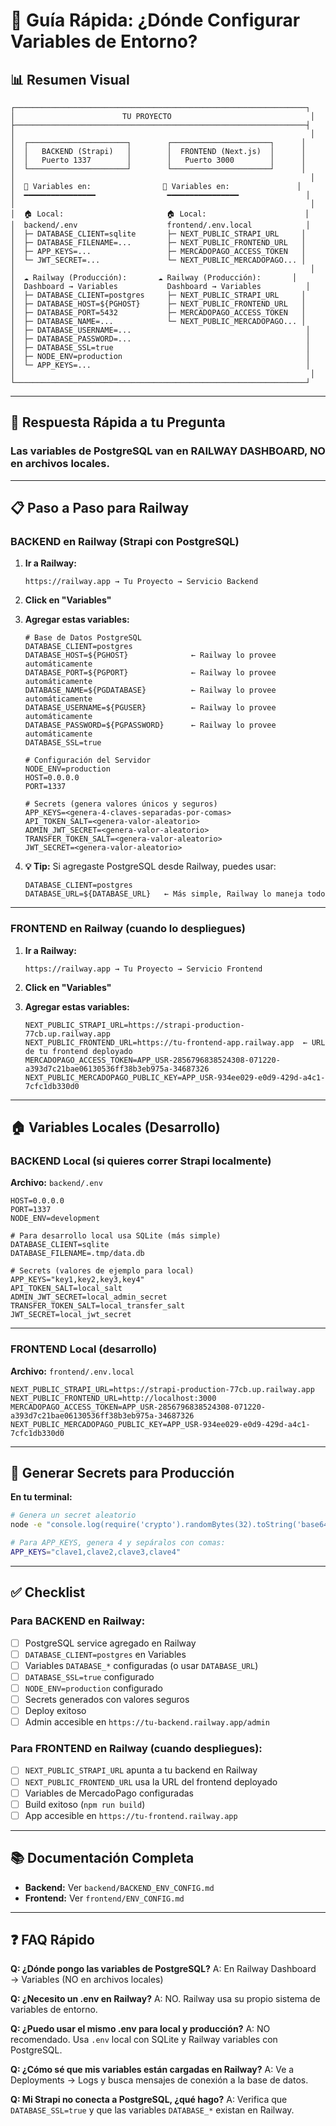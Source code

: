 # 🎯 Guía Rápida: ¿Dónde Configurar Variables de Entorno?

## 📊 Resumen Visual

```
┌─────────────────────────────────────────────────────────────────┐
│                        TU PROYECTO                               │
├─────────────────────────────────────────────────────────────────┤
│                                                                  │
│  ┌──────────────────────┐        ┌──────────────────────┐      │
│  │   BACKEND (Strapi)   │        │  FRONTEND (Next.js)  │      │
│  │   Puerto 1337        │        │   Puerto 3000        │      │
│  └──────────────────────┘        └──────────────────────┘      │
│                                                                  │
│  📍 Variables en:                📍 Variables en:               │
│  ━━━━━━━━━━━━━━━━                ━━━━━━━━━━━━━━━━               │
│                                                                  │
│  🏠 Local:                       🏠 Local:                      │
│  backend/.env                    frontend/.env.local            │
│  ├─ DATABASE_CLIENT=sqlite       ├─ NEXT_PUBLIC_STRAPI_URL     │
│  ├─ DATABASE_FILENAME=...        ├─ NEXT_PUBLIC_FRONTEND_URL   │
│  ├─ APP_KEYS=...                 ├─ MERCADOPAGO_ACCESS_TOKEN   │
│  └─ JWT_SECRET=...               └─ NEXT_PUBLIC_MERCADOPAGO... │
│                                                                  │
│  ☁️ Railway (Producción):       ☁️ Railway (Producción):       │
│  Dashboard → Variables           Dashboard → Variables          │
│  ├─ DATABASE_CLIENT=postgres     ├─ NEXT_PUBLIC_STRAPI_URL     │
│  ├─ DATABASE_HOST=${PGHOST}      ├─ NEXT_PUBLIC_FRONTEND_URL   │
│  ├─ DATABASE_PORT=5432           ├─ MERCADOPAGO_ACCESS_TOKEN   │
│  ├─ DATABASE_NAME=...            └─ NEXT_PUBLIC_MERCADOPAGO... │
│  ├─ DATABASE_USERNAME=...                                       │
│  ├─ DATABASE_PASSWORD=...                                       │
│  ├─ DATABASE_SSL=true                                           │
│  ├─ NODE_ENV=production                                         │
│  └─ APP_KEYS=...                                                │
│                                                                  │
└─────────────────────────────────────────────────────────────────┘
```

---

## 🎯 Respuesta Rápida a tu Pregunta

### Las variables de PostgreSQL van en **RAILWAY DASHBOARD**, NO en archivos locales.

---

## 📋 Paso a Paso para Railway

### **BACKEND en Railway** (Strapi con PostgreSQL)

1. **Ir a Railway:**
   ```
   https://railway.app → Tu Proyecto → Servicio Backend
   ```

2. **Click en "Variables"**

3. **Agregar estas variables:**

   ```env
   # Base de Datos PostgreSQL
   DATABASE_CLIENT=postgres
   DATABASE_HOST=${PGHOST}              ← Railway lo provee automáticamente
   DATABASE_PORT=${PGPORT}              ← Railway lo provee automáticamente
   DATABASE_NAME=${PGDATABASE}          ← Railway lo provee automáticamente
   DATABASE_USERNAME=${PGUSER}          ← Railway lo provee automáticamente
   DATABASE_PASSWORD=${PGPASSWORD}      ← Railway lo provee automáticamente
   DATABASE_SSL=true

   # Configuración del Servidor
   NODE_ENV=production
   HOST=0.0.0.0
   PORT=1337

   # Secrets (genera valores únicos y seguros)
   APP_KEYS=<genera-4-claves-separadas-por-comas>
   API_TOKEN_SALT=<genera-valor-aleatorio>
   ADMIN_JWT_SECRET=<genera-valor-aleatorio>
   TRANSFER_TOKEN_SALT=<genera-valor-aleatorio>
   JWT_SECRET=<genera-valor-aleatorio>
   ```

4. **💡 Tip:** Si agregaste PostgreSQL desde Railway, puedes usar:
   ```env
   DATABASE_CLIENT=postgres
   DATABASE_URL=${DATABASE_URL}   ← Más simple, Railway lo maneja todo
   ```

---

### **FRONTEND en Railway** (cuando lo despliegues)

1. **Ir a Railway:**
   ```
   https://railway.app → Tu Proyecto → Servicio Frontend
   ```

2. **Click en "Variables"**

3. **Agregar estas variables:**

   ```env
   NEXT_PUBLIC_STRAPI_URL=https://strapi-production-77cb.up.railway.app
   NEXT_PUBLIC_FRONTEND_URL=https://tu-frontend-app.railway.app  ← URL de tu frontend deployado
   MERCADOPAGO_ACCESS_TOKEN=APP_USR-2856796838524308-071220-a393d7c21bae06130536ff38b3eb975a-34687326
   NEXT_PUBLIC_MERCADOPAGO_PUBLIC_KEY=APP_USR-934ee029-e0d9-429d-a4c1-7cfc1db330d0
   ```

---

## 🏠 Variables Locales (Desarrollo)

### **BACKEND Local** (si quieres correr Strapi localmente)

**Archivo:** `backend/.env`

```env
HOST=0.0.0.0
PORT=1337
NODE_ENV=development

# Para desarrollo local usa SQLite (más simple)
DATABASE_CLIENT=sqlite
DATABASE_FILENAME=.tmp/data.db

# Secrets (valores de ejemplo para local)
APP_KEYS="key1,key2,key3,key4"
API_TOKEN_SALT=local_salt
ADMIN_JWT_SECRET=local_admin_secret
TRANSFER_TOKEN_SALT=local_transfer_salt
JWT_SECRET=local_jwt_secret
```

---

### **FRONTEND Local** (desarrollo)

**Archivo:** `frontend/.env.local`

```env
NEXT_PUBLIC_STRAPI_URL=https://strapi-production-77cb.up.railway.app
NEXT_PUBLIC_FRONTEND_URL=http://localhost:3000
MERCADOPAGO_ACCESS_TOKEN=APP_USR-2856796838524308-071220-a393d7c21bae06130536ff38b3eb975a-34687326
NEXT_PUBLIC_MERCADOPAGO_PUBLIC_KEY=APP_USR-934ee029-e0d9-429d-a4c1-7cfc1db330d0
```

---

## 🔑 Generar Secrets para Producción

**En tu terminal:**

```bash
# Genera un secret aleatorio
node -e "console.log(require('crypto').randomBytes(32).toString('base64'))"

# Para APP_KEYS, genera 4 y sepáralos con comas:
APP_KEYS="clave1,clave2,clave3,clave4"
```

---

## ✅ Checklist

### Para BACKEND en Railway:
- [ ] PostgreSQL service agregado en Railway
- [ ] `DATABASE_CLIENT=postgres` en Variables
- [ ] Variables `DATABASE_*` configuradas (o usar `DATABASE_URL`)
- [ ] `DATABASE_SSL=true` configurado
- [ ] `NODE_ENV=production` configurado
- [ ] Secrets generados con valores seguros
- [ ] Deploy exitoso
- [ ] Admin accesible en `https://tu-backend.railway.app/admin`

### Para FRONTEND en Railway (cuando despliegues):
- [ ] `NEXT_PUBLIC_STRAPI_URL` apunta a tu backend en Railway
- [ ] `NEXT_PUBLIC_FRONTEND_URL` usa la URL del frontend deployado
- [ ] Variables de MercadoPago configuradas
- [ ] Build exitoso (`npm run build`)
- [ ] App accesible en `https://tu-frontend.railway.app`

---

## 📚 Documentación Completa

- **Backend:** Ver `backend/BACKEND_ENV_CONFIG.md`
- **Frontend:** Ver `frontend/ENV_CONFIG.md`

---

## ❓ FAQ Rápido

**Q: ¿Dónde pongo las variables de PostgreSQL?**
A: En Railway Dashboard → Variables (NO en archivos locales)

**Q: ¿Necesito un .env en Railway?**
A: NO. Railway usa su propio sistema de variables de entorno.

**Q: ¿Puedo usar el mismo .env para local y producción?**
A: NO recomendado. Usa `.env` local con SQLite y Railway variables con PostgreSQL.

**Q: ¿Cómo sé que mis variables están cargadas en Railway?**
A: Ve a Deployments → Logs y busca mensajes de conexión a la base de datos.

**Q: Mi Strapi no conecta a PostgreSQL, ¿qué hago?**
A: Verifica que `DATABASE_SSL=true` y que las variables `DATABASE_*` existan en Railway.
